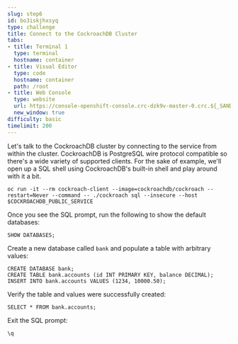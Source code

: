 ```yaml
---
slug: step6
id: bo3iskjhxsyq
type: challenge
title: Connect to the CockroachDB Cluster
tabs:
- title: Terminal 1
  type: terminal
  hostname: container
- title: Visual Editor
  type: code
  hostname: container
  path: /root
- title: Web Console
  type: website
  url: https://console-openshift-console.crc-dzk9v-master-0.crc.${_SANDBOX_ID}.instruqt.io
  new_window: true
difficulty: basic
timelimit: 200
---
```

Let's talk to the CockroachDB cluster by connecting to the service from within the cluster. CockroachDB is PostgreSQL wire protocol compatible so there's a wide variety of supported clients. For the sake of example, we'll open up a SQL shell using CockroachDB's built-in shell and play around with it a bit.

```
oc run -it --rm cockroach-client --image=cockroachdb/cockroach --restart=Never --command -- ./cockroach sql --insecure --host $COCKROACHDB_PUBLIC_SERVICE
```

Once you see the SQL prompt, run the following to show the default databases:

```
SHOW DATABASES;
```

Create a new database called `bank` and populate a table with arbitrary values:

```
CREATE DATABASE bank;
CREATE TABLE bank.accounts (id INT PRIMARY KEY, balance DECIMAL);
INSERT INTO bank.accounts VALUES (1234, 10000.50);
```

Verify the table and values were successfully created:

```
SELECT * FROM bank.accounts;
```

Exit the SQL prompt:
```
\q
```